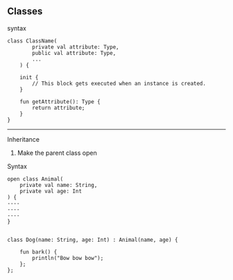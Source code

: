 ## Classes
syntax

```
class ClassName(
        private val attribute: Type,
        public val attribute: Type,
        ...
    ) {

    init {
        // This block gets executed when an instance is created.
    }
    
    fun getAttribute(): Type {
        return attribute;
    }
}
```

---

Inheritance

1. Make the parent class open

Syntax

```
open class Animal(
    private val name: String,
    private val age: Int
) {
----
----
----
}


class Dog(name: String, age: Int) : Animal(name, age) {

    fun bark() {
        println("Bow bow bow");
    };
};
```

